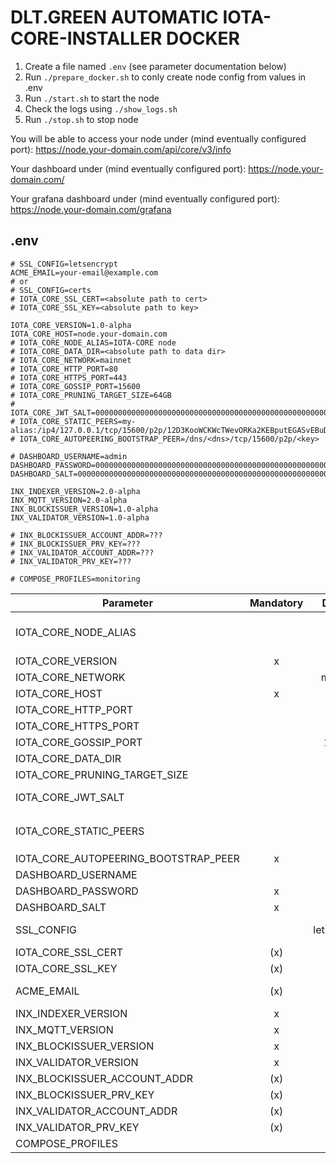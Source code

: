 # DLT.GREEN AUTOMATIC IOTA-CORE-INSTALLER DOCKER

1. Create a file named `.env` (see parameter documentation below)
2. Run `./prepare_docker.sh` to conly create node config from values in .env
3. Run `./start.sh` to start the node
4. Check the logs using `./show_logs.sh`
5. Run `./stop.sh` to stop node

You will be able to access your node under  (mind eventually configured port):
https://node.your-domain.com/api/core/v3/info

Your dashboard under (mind eventually configured port):
https://node.your-domain.com/

Your grafana dashboard under (mind eventually configured port):
https://node.your-domain.com/grafana

## .env

```
# SSL_CONFIG=letsencrypt
ACME_EMAIL=your-email@example.com
# or
# SSL_CONFIG=certs
# IOTA_CORE_SSL_CERT=<absolute path to cert>
# IOTA_CORE_SSL_KEY=<absolute path to key>

IOTA_CORE_VERSION=1.0-alpha
IOTA_CORE_HOST=node.your-domain.com
# IOTA_CORE_NODE_ALIAS=IOTA-CORE node
# IOTA_CORE_DATA_DIR=<absolute path to data dir>
# IOTA_CORE_NETWORK=mainnet
# IOTA_CORE_HTTP_PORT=80
# IOTA_CORE_HTTPS_PORT=443
# IOTA_CORE_GOSSIP_PORT=15600
# IOTA_CORE_PRUNING_TARGET_SIZE=64GB
# IOTA_CORE_JWT_SALT=0000000000000000000000000000000000000000000000000000000000000000
# IOTA_CORE_STATIC_PEERS=my-alias:/ip4/127.0.0.1/tcp/15600/p2p/12D3KooWCKWcTWevORKa2KEBputEGASvEBuDfRDSbe8t1DWugUmL
# IOTA_CORE_AUTOPEERING_BOOTSTRAP_PEER=/dns/<dns>/tcp/15600/p2p/<key>

# DASHBOARD_USERNAME=admin
DASHBOARD_PASSWORD=0000000000000000000000000000000000000000000000000000000000000000
DASHBOARD_SALT=0000000000000000000000000000000000000000000000000000000000000000

INX_INDEXER_VERSION=2.0-alpha
INX_MQTT_VERSION=2.0-alpha
INX_BLOCKISSUER_VERSION=1.0-alpha
INX_VALIDATOR_VERSION=1.0-alpha

# INX_BLOCKISSUER_ACCOUNT_ADDR=???
# INX_BLOCKISSUER_PRV_KEY=???
# INX_VALIDATOR_ACCOUNT_ADDR=???
# INX_VALIDATOR_PRV_KEY=???

# COMPOSE_PROFILES=monitoring
```

| Parameter                            | Mandatory |     Default     | Description                                                                                                                                                                                                                         |
|--------------------------------------|:---------:|:---------------:|-------------------------------------------------------------------------------------------------------------------------------------------------------------------------------------------------------------------------------------|
| IOTA_CORE_NODE_ALIAS                 |           | IOTA-CORE node  | Node alias                                                                                                                                                                                                                          |
| IOTA_CORE_VERSION                    |     x     |                 | Version of `iotaledger/iota-core` docker image to use                                                                                                                                                                               |
| IOTA_CORE_NETWORK                    |           |     mainnet     | Allowed values: `mainnet`, `testnet`                                                                                                                                                                                                |
| IOTA_CORE_HOST                       |     x     |                 | Host domain name e.g. `hornet.dlt.green`                                                                                                                                                                                            |
| IOTA_CORE_HTTP_PORT                  |           |       80        | HTTP port to access dashboard and api. Must be 80 if letsencrypt is used.                                                                                                                                                           |
| IOTA_CORE_HTTPS_PORT                 |           |       443       | HTTPS port to access dashboard and api                                                                                                                                                                                              |
| IOTA_CORE_GOSSIP_PORT                |           |      15600      | Gossip port                                                                                                                                                                                                                         |
| IOTA_CORE_DATA_DIR                   |           |     ./data      | Directory containing configuration, database, snapshots etc.                                                                                                                                                                        |
| IOTA_CORE_PRUNING_TARGET_SIZE        |           |      64GB       | Target size of database                                                                                                                                                                                                             |
| IOTA_CORE_JWT_SALT                   |           | <random-string> | Some random secret string used to generate (and validate) JWT tokens. If not given a random string is generated by `prepare_docker.sh` for security reasons                                                                         |
| IOTA_CORE_STATIC_PEERS               |           |                 | Comma separated list of static peers. Format example: `my-alias:/ip4/127.0.0.1/tcp/15600/p2p/12D3KooWCKWcTWevORKa2KEBputEGASvEBuDfRDSbe8t1DWugUmL` (see [docs](https://wiki.iota.org/hornet/references/peering/) for further infos) |
| IOTA_CORE_AUTOPEERING_BOOTSTRAP_PEER |     x     |                 | Peer to bootstrap autopeerring                                                                                                                                                                                                      |
| DASHBOARD_USERNAME                   |           |      admin      | Username to access dashboard                                                                                                                                                                                                        |
| DASHBOARD_PASSWORD                   |     x     |                 | Password hash: `docker compose run iota-core tools pwd-hash`                                                                                                                                                                        |
| DASHBOARD_SALT                       |     x     |                 | Password salt                                                                                                                                                                                                                       |
| SSL_CONFIG                           |           |   letsencrypt   | Allowed values: `certs`, `letsencrypt`. Default: `letsencrypt`. If set to certs `IOTA_CORE_SSL_CERT` and `IOTA_CORE_SSL_KEY` are used otherwise letsencrypt is used by default.                                                     |
| IOTA_CORE_SSL_CERT                   |    (x)    |                 | Absolute path to SSL certificate (mandatory if `SSL_CONFIG=certs`)                                                                                                                                                                  |
| IOTA_CORE_SSL_KEY                    |    (x)    |                 | Absolute path to SSL private key (mandatory if `SSL_CONFIG=certs`)                                                                                                                                                                  |
| ACME_EMAIL                           |    (x)    |                 | Mail address used to fetch SSL certificate from letsencrypt (mandatory if `SSL_CONFIG` not set or is set to `letsencrypt`).                                                                                                         |
| INX_INDEXER_VERSION                  |     x     |                 | Version of `iotaledger/inx-indexer` docker image to use                                                                                                                                                                             |
| INX_MQTT_VERSION                     |     x     |                 | Version of `iotaledger/inx-mqtt` docker image to use                                                                                                                                                                                |
| INX_BLOCKISSUER_VERSION              |     x     |                 | Version of `iotaledger/inx-blockissuer` docker image to use                                                                                                                                                                         |
| INX_VALIDATOR_VERSION                |     x     |                 | Version of `iotaledger/inx-validator` docker image to use                                                                                                                                                                           |
| INX_BLOCKISSUER_ACCOUNT_ADDR         |    (x)    |                 | Account address used by inx-blockissuer                                                                                                                                                                                             |
| INX_BLOCKISSUER_PRV_KEY              |    (x)    |                 | Private key used by inx-blockissuer                                                                                                                                                                                                 |
| INX_VALIDATOR_ACCOUNT_ADDR           |    (x)    |                 | Account address used by inx-validator                                                                                                                                                                                               |
| INX_VALIDATOR_PRV_KEY                |    (x)    |                 | Private key used by inx-validator                                                                                                                                                                                                   |
| COMPOSE_PROFILES                     |           |                 | Allowed values: `monitoring`, `blockissuer`, `validator`                                                                                                                                                                            |
